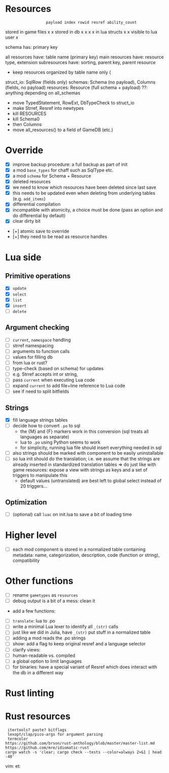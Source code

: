 # Resources
                      payload index rowid resref ability_count
stored in game files  x                          x
stored in db          x       x     x     x
in lua structs        x                   x
visible to lua user   x

schema has: primary key

all resources have: table name (primary key)
main resources have: resource type, extension
subresources have: sorting, parent key, parent resource


+ keep resources organized by table name only (


struct_io: SqlRow (fields only)
schemas: Schema (no payload), Columns (fields, no payload)
resources: Resource (full schema + payload)
??: anything depending on all_schemas

  - move TypedStatement, RowExt, DbTypeCheck to struct_io
  - make Strref, Resref into newtypes
  - kill RESOURCES
  - kill Schema0
  - then Columns
  - move all_resources() to a field of GameDB (etc.)

# Override
 - [x] improve backup procedure: a full backup as part of init
 - [x] a mod `base_types` for chaff such as SqlType etc.
 - [x] a mod `schema` for Schema + Resource
 - [x] deleted resources
  - [x] we need to know which resources have been deleted since last save
  - [x] this needs to be updated even when deleting from underlying
        tables (e.g. `add_items`)
 - [x] differential compilation
  - [x] incompatible with atomicity, a choice must be done (pass an option and do differential by default)
  - [x] clear dirty bit
 - [+] atomic save to override
 - [+] they need to be read as resource handles
# Lua side
## Primitive operations
 - [x] `update`
 - [x] `select`
 - [x] `list`
 - [x] `insert`
 - [ ] `delete`
## Argument checking
 - [ ] `current`, `namespace` handling
 - [ ] strref namespacing
 - [ ] arguments to function calls
 - [ ] values for filling db
 - [ ] from lua or rust?
 - [ ] type-check (based on schema) for updates
 - [ ] e.g. Strref accepts int or string,
 - [ ] pass `current` when executing Lua code
 - [ ] expand `current` to add file+line reference to Lua code
 - [ ] see if need to split bitfields
## Strings
 - [x] fill language strings tables
 - [ ] decide how to convert `.po` to sql
	- the {M} and {F} markers work in this conversion (sql treats all
		languages as separate)
	- lua to `.po` using Python seems to work
	- for simplicity, running lua file should insert everything needed in sql
 - [ ] also strings should be marked with component to be easily uninstallable
 - [ ] so lua init should do the translation; i.e. we assume that the
		strings are already inserted in standardized translation tables
  => do just like with game resources: expose a view with strings as keys
  and a set of triggers to manipulate this
	- default values (untranslated) are best left to global select instead
		of 20 triggers...
## Optimization
 - [ ] (optional) call `luac` on init.lua to save a bit of loading time
# Higher level
 - [ ] each mod component is stored in a normalized table containing
   metadata: name, categorization, description, code (function or string),
   compatibility
# Other functions
 - [ ] rename `gametypes` as `resources`
 - [ ] debug output is a bit of a mess: clean it
 - add a few functions:
  - [ ] `translate`: lua to .po
   - [ ] write a minimal Lua lexer to identify all `_(str)` calls
   - [ ] just like we did in Julia, have `_(str)` put stuff in a normalized
     table
  - [ ] adding a mod reads the .po strings
 - [ ] show: add a flag to keep original resref and a language selector
 - [ ] clarify views:
 - [ ] human-readable vs. compiled
 - [ ] a global option to limit languages
 - [ ] for binaries: have a special variant of Resref which does interact with
	 the db in a different way
# Rust linting
# Rust resources
	 itertools? paste? bitflags
	 lexopt/clap/pico-args for argument parsing
	 termcolor
	https://github.com/brson/rust-anthology/blob/master/master-list.md
	https://github.com/mre/idiomatic-rust
	cargo watch -s 'clear; cargo check --tests --color=always 2>&1 | head -40'

vim: et:
